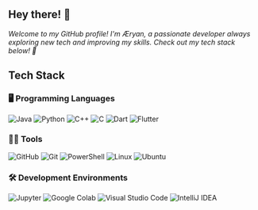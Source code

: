 ## Hey there! 👋

*Welcome to my GitHub profile! I'm Æryan, a passionate developer always exploring new tech and improving my skills. Check out my tech stack below! 🚀*



## **Tech Stack**

### 🖥️ **Programming Languages**
![Java](https://img.shields.io/badge/java-%23ED8B00.svg?style=for-the-badge&logo=openjdk&logoColor=white) ![Python](https://img.shields.io/badge/python-3670A0?style=for-the-badge&logo=python&logoColor=ffdd54) ![C++](https://img.shields.io/badge/c++-%2300599C.svg?style=for-the-badge&logo=c%2B%2B&logoColor=white) ![C](https://img.shields.io/badge/c-%2300599C.svg?style=for-the-badge&logo=c&logoColor=white) ![Dart](https://img.shields.io/badge/Dart-%230175C1.svg?style=for-the-badge&logo=dart&logoColor=white) ![Flutter](https://img.shields.io/badge/Flutter-%23025687.svg?style=for-the-badge&logo=flutter&logoColor=white)

### 🧑‍💻 **Tools**
![GitHub](https://img.shields.io/badge/github-%23121011.svg?style=for-the-badge&logo=github&logoColor=white) ![Git](https://img.shields.io/badge/git-%23F05033.svg?style=for-the-badge&logo=git&logoColor=white) ![PowerShell](https://img.shields.io/badge/PowerShell-%235391FE.svg?style=for-the-badge&logo=powershell&logoColor=white) ![Linux](https://img.shields.io/badge/Linux-FCC624?style=for-the-badge&logo=linux&logoColor=black) ![Ubuntu](https://img.shields.io/badge/Ubuntu-%23E95420.svg?style=for-the-badge&logo=ubuntu&logoColor=white)

### 🛠️ **Development Environments**
![Jupyter](https://img.shields.io/badge/jupyter-%23F37626.svg?style=for-the-badge&logo=jupyter&logoColor=white) ![Google Colab](https://img.shields.io/badge/Google_Colab-%234B8BBE.svg?style=for-the-badge&logo=googlecolab&logoColor=white) ![Visual Studio Code](https://img.shields.io/badge/VS_Code-%23007ACC.svg?style=for-the-badge&logo=visualstudiocode&logoColor=white) ![IntelliJ IDEA](https://img.shields.io/badge/IntelliJ_IDEA-%23000000.svg?style=for-the-badge&logo=intellijidea&logoColor=white)
